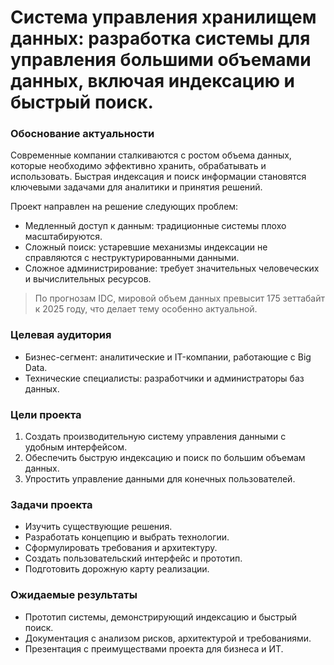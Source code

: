 # Система управления хранилищем данных: разработка системы для управления большими объемами данных, включая индексацию и быстрый поиск.

### Обоснование актуальности
Современные компании сталкиваются с ростом объема данных, которые необходимо эффективно хранить, обрабатывать и использовать. Быстрая индексация и поиск информации становятся ключевыми задачами для аналитики и принятия решений.

Проект направлен на решение следующих проблем:
* Медленный доступ к данным: традиционные системы плохо масштабируются.
* Сложный поиск: устаревшие механизмы индексации не справляются с неструктурированными данными.
* Сложное администрирование: требует значительных человеческих и вычислительных ресурсов.
>По прогнозам IDC, мировой объем данных превысит 175 зеттабайт к 2025 году, что делает тему особенно актуальной.

### Целевая аудитория
* Бизнес-сегмент: аналитические и IT-компании, работающие с Big Data.
* Технические специалисты: разработчики и администраторы баз данных.

### Цели проекта
1. Создать производительную систему управления данными с удобным интерфейсом.
2. Обеспечить быструю индексацию и поиск по большим объемам данных.
3. Упростить управление данными для конечных пользователей.

### Задачи проекта
* Изучить существующие решения.
* Разработать концепцию и выбрать технологии.
* Сформулировать требования и архитектуру.
* Создать пользовательский интерфейс и прототип.
* Подготовить дорожную карту реализации.

### Ожидаемые результаты
* Прототип системы, демонстрирующий индексацию и быстрый поиск.
* Документация с анализом рисков, архитектурой и требованиями.
* Презентация с преимуществами проекта для бизнеса и ИТ.